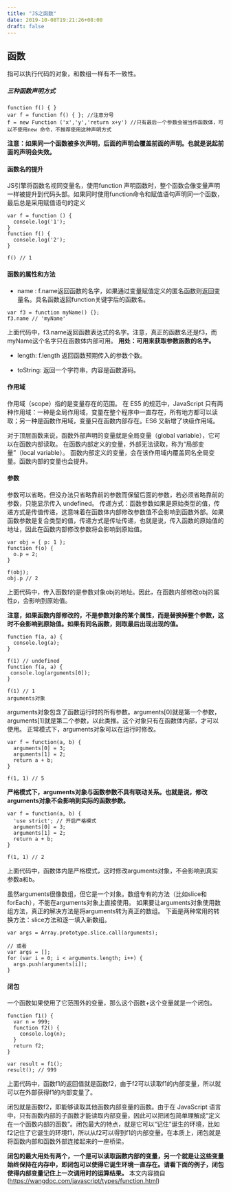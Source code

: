 ```yaml
---
title: "JS之函数"
date: 2019-10-08T19:21:26+08:00
draft: false
---
```

## 函数

指可以执行代码的对象，和数组一样有不一致性。

##### 三种函数声明方式
```
function f() { }
var f = function f() { }; //注意分号
f = new Function ('x','y','return x+y') //只有最后一个参数会被当作函数体，可以不使用new 命令，不推荐使用这种声明方式
```

**注意：如果同一个函数被多次声明，后面的声明会覆盖前面的声明。也就是说起前面的声明会失效。**

#### 函数名的提升
JS引擎将函数名视同变量名，使用function 声明函数时，整个函数会像变量声明一样被提升到代码头部。如果同时使用function命令和赋值语句声明同一个函数，最后总是采用赋值语句的定义

```
var f = function () {
  console.log('1');
}
function f() {
  console.log('2');
}

f() // 1
```

#### 函数的属性和方法

* name :  f.name返回函数的名字，如果通过变量赋值定义的匿名函数则返回变量名。具名函数返回function关键字后的函数名。

```
var f3 = function myName() {};
f3.name // 'myName'
```

上面代码中，f3.name返回函数表达式的名字。注意，真正的函数名还是f3，而myName这个名字只在函数体内部可用。
**用处：可用来获取参数函数的名字。**

* length: f.length 返回函数预期传入的参数个数。

* toString: 返回一个字符串，内容是函数源码。

#### 作用域

作用域（scope）指的是变量存在的范围。
在 ES5 的规范中，JavaScript 只有两种作用域：一种是全局作用域，变量在整个程序中一直存在，所有地方都可以读取；另一种是函数作用域，变量只在函数内部存在。ES6 又新增了块级作用域。

对于顶层函数来说，函数外部声明的变量就是全局变量（global variable），它可以在函数内部读取。
在函数内部定义的变量，外部无法读取，称为“局部变量”（local variable）。
函数内部定义的变量，会在该作用域内覆盖同名全局变量。函数内部的变量也会提升。

#### 参数

参数可以省略，但没办法只省略靠前的参数而保留后面的参数，若必须省略靠前的参数，只能显示传入 undefined。
传递方式：函数参数如果是原始类型的值，传递方式是传值传递，这意味着在函数体内部修改参数值不会影响到函数外部。如果函数参数是复合类型的值，传递方式是传址传递，也就是说，传入函数的原始值的地址，因此在函数内部修改参数将会影响到原始值。
```
var obj = { p: 1 };
function f(o) {
  o.p = 2;
}

f(obj);
obj.p // 2
```
上面代码中，传入函数f的是参数对象obj的地址。因此，在函数内部修改obj的属性p，会影响到原始值。

**注意，如果函数内部修改的，不是参数对象的某个属性，而是替换掉整个参数，这时不会影响到原始值。如果有同名函数，则取最后出现出现的值。**
```
function f(a, a) {
  console.log(a);
}

f(1) // undefined
function f(a, a) {
 console.log(arguments[0]);
}

f(1) // 1
arguments对象
```

arguments对象包含了函数运行时的所有参数。arguments[0]就是第一个参数，arguments[1]就是第二个参数，以此类推。这个对象只有在函数体内部，才可以使用。
正常模式下，arguments对象可以在运行时修改。
```
var f = function(a, b) {
  arguments[0] = 3;
  arguments[1] = 2;
  return a + b;
}

f(1, 1) // 5
```
**严格模式下，arguments对象与函数参数不具有联动关系。也就是说，修改arguments对象不会影响到实际的函数参数。**
```
var f = function(a, b) {
  'use strict'; // 开启严格模式
  arguments[0] = 3;
  arguments[1] = 2;
  return a + b;
}

f(1, 1) // 2
```
上面代码中，函数体内是严格模式，这时修改arguments对象，不会影响到真实参数a和b。

虽然arguments很像数组，但它是一个对象。数组专有的方法（比如slice和forEach），不能在arguments对象上直接使用。
如果要让arguments对象使用数组方法，真正的解决方法是将arguments转为真正的数组。
下面是两种常用的转换方法：slice方法和逐一填入新数组。
```
var args = Array.prototype.slice.call(arguments);

// 或者
var args = [];
for (var i = 0; i < arguments.length; i++) {
  args.push(arguments[i]);
}
```

#### 闭包
一个函数如果使用了它范围外的变量，那么这个函数+这个变量就是一个闭包。
```
function f1() {
  var n = 999;
  function f2() {
    console.log(n);
  }
  return f2;
}

var result = f1();
result(); // 999
```
上面代码中，函数f1的返回值就是函数f2，由于f2可以读取f1的内部变量，所以就可以在外部获得f1的内部变量了。

闭包就是函数f2，即能够读取其他函数内部变量的函数。由于在 JavaScript 语言中，只有函数内部的子函数才能读取内部变量，因此可以把闭包简单理解成“定义在一个函数内部的函数”。闭包最大的特点，就是它可以“记住”诞生的环境，比如f2记住了它诞生的环境f1，所以从f2可以得到f1的内部变量。在本质上，闭包就是将函数内部和函数外部连接起来的一座桥梁。

**闭包的最大用处有两个，一个是可以读取函数内部的变量，另一个就是让这些变量始终保持在内存中，即闭包可以使得它诞生环境一直存在。请看下面的例子，闭包使得内部变量记住上一次调用时的运算结果。**
本文内容摘自(https://wangdoc.com/javascript/types/function.html)